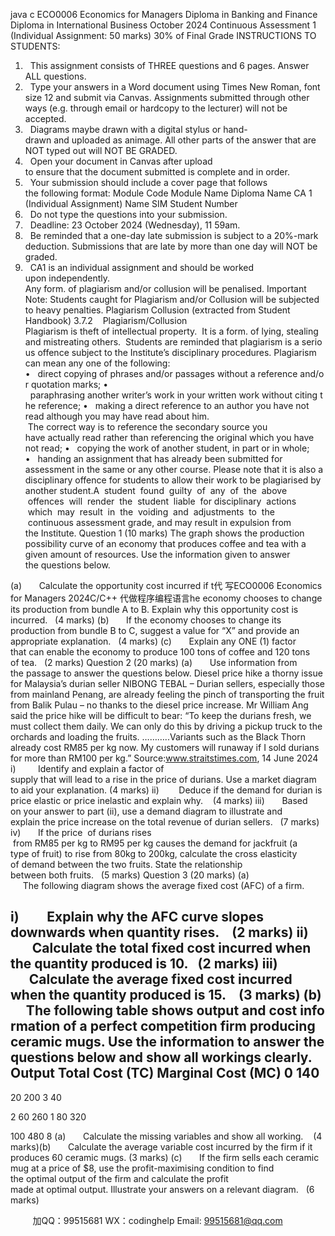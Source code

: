 java c
ECO0006 Economics for Managers 
Diploma in Banking and Finance 
Diploma in International Business 
October 2024 
Continuous Assessment 1 (Individual Assignment: 50 marks) 
30% of Final Grade
INSTRUCTIONS TO STUDENTS: 
1.   This assignment consists of THREE questions and 6 pages. Answer ALL questions.
2.   Type your answers in a Word document using Times New Roman, font size 12 and submit via Canvas. Assignments submitted through other ways (e.g. through email or hardcopy to the lecturer) will not be accepted.
3.   Diagrams maybe drawn with a digital stylus or hand-drawn and uploaded as animage. All other parts of the answer that are NOT typed out will NOT BE GRADED.
4.   Open your document in Canvas after upload to ensure that the document submitted is complete and in order.
5.   Your submission should include a cover page that follows the following format:
Module Code  Module Name 
Diploma Name 
CA 1 (Individual Assignment) 
Name 
SIM Student Number 
6.   Do not type the questions into your submission.
7.   Deadline: 23 October 2024 (Wednesday), 11 59am. 
8.   Be reminded that a one-day late submission is subject to a 20%-mark deduction. Submissions that are late by more than one day will NOT be graded. 
9.   CA1 is an individual assignment and should be worked upon independently. Any form. of plagiarism and/or collusion will be penalised.
Important Note: 
Students caught for Plagiarism and/or Collusion will be subjected to heavy penalties.
Plagiarism  Collusion 
(extracted from Student Handbook) 
3.7.2    Plagiarism/Collusion Plagiarism is theft of intellectual property.  It is a form. of lying, stealing and mistreating others.  Students are reminded that plagiarism is a serious offence subject to the Institute’s disciplinary procedures.
Plagiarism can mean any one of the following:
•   direct copying of phrases and/or passages without a reference and/or quotation marks;
•   paraphrasing another writer’s work in your written work without citing the reference;
•   making a direct reference to an author you have not read although you may have read about him.  The correct way is to reference the secondary source you have actually read rather than referencing the original which you have not read;
•   copying the work of another student, in part or in whole;
•   handing an assignment that has already been submitted for assessment in the same or any other course.
Please note that it is also a disciplinary offence for students to allow their work to be plagiarised by another student.A  student  found  guilty  of  any  of  the  above  offences  will  render  the  student  liable  for disciplinary  actions  which  may  result  in  the  voiding  and  adjustments  to  the  continuous assessment grade, and may result in expulsion from the Institute.
Question 1 (10 marks) 
The graph shows the production possibility curve of an economy that produces coffee and tea with a given amount of resources. Use the information given to answer the questions below.

(a)       Calculate the opportunity cost incurred if t代 写ECO0006 Economics for Managers 2024C/C++
代做程序编程语言he economy chooses to change its production from bundle A to B. Explain why this opportunity cost is incurred.   (4 marks)
(b)       If the economy chooses to change its production from bundle B to C, suggest a value for “X” and provide an appropriate explanation.   (4 marks)
(c)       Explain any ONE (1) factor that can enable the economy to produce 100 tons of coffee and 120 tons of tea.   (2 marks)
Question 2 (20 marks) 
(a)       Use information from the passage to answer the questions below.
Diesel price hike a thorny issue for Malaysia’s durian seller NIBONG TEBAL – Durian sellers, especially those from mainland Penang, are already feeling the pinch of transporting the fruit from Balik Pulau – no thanks to the diesel price increase. 
Mr William Ang said the price hike will be difficult to bear: “To keep the durians fresh, we must collect them daily. We can only do this by driving a pickup truck to the 
orchards and loading the fruits. ………..Variants such as the Black Thorn already cost 
RM85 per kg now. My customers will runaway if I sold durians for more than RM100 per kg.” 
Source:www.straitstimes.com, 14 June 2024 
i)         Identify and explain a factor of supply that will lead to a rise in the price of durians. Use a market diagram to aid your explanation. (4 marks)
ii)        Deduce if the demand for durian is price elastic or price inelastic and explain why.    (4 marks)
iii)       Based on your answer to part (ii), use a demand diagram to illustrate and explain the price increase on the total revenue of durian sellers.   (7 marks)
iv)       If the price  of durians rises  from RM85 per kg to RM95 per kg causes the demand for jackfruit (a type of fruit) to rise from 80kg to 200kg, calculate the cross elasticity of demand between the two fruits. State the relationship between both fruits.   (5 marks)
Question 3 (20 marks) 
(a)      The following diagram shows the average fixed cost (AFC) of a firm.

i)         Explain why the AFC curve slopes downwards when quantity rises.    (2 marks)
ii)        Calculate the total fixed cost incurred when the quantity produced is 10.   (2 marks)
iii)       Calculate the average fixed cost incurred when the quantity produced is 15.    (3 marks)
(b)      The following table shows output and cost information of a perfect competition firm producing ceramic mugs. Use the information to answer the questions below and show all workings clearly.
Output 
Total Cost 
(TC) 
Marginal 
Cost 
(MC) 
0 
140 
- 
20 
200 
3 
40 

2 
60 
260 
1 
80 
320 

100 
480 
8 
(a)       Calculate the missing variables and show all working.    (4 marks)(b)       Calculate the average variable cost incurred by the firm if it produces 60 ceramic mugs. (3 marks)
(c)       If the firm sells each ceramic mug at a price of $8, use the profit-maximising condition to find the optimal output of the firm and calculate the profit made at optimal output. Illustrate your answers on a relevant diagram.   (6 marks)



         
加QQ：99515681  WX：codinghelp  Email: 99515681@qq.com
